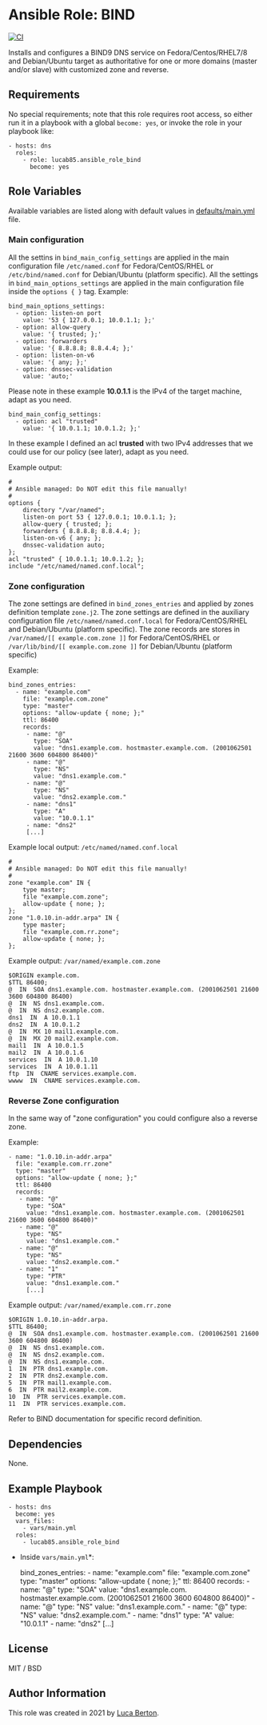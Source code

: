 # Ansible Role: BIND

[![CI](https://github.com/lucab85/ansible-role-bind/workflows/CI/badge.svg?event=push)](https://github.com/lucab85/ansible-role-bind/actions?query=workflow%3ACI)

Installs and configures a BIND9 DNS service on Fedora/Centos/RHEL7/8 and Debian/Ubuntu target as authoritative for
one or more domains (master and/or slave) with customized zone and reverse.


## Requirements

No special requirements; note that this role requires root access, so either run it in a playbook with a global `become: yes`, or invoke the role in your playbook like:

    - hosts: dns
      roles:
        - role: lucab85.ansible_role_bind
          become: yes

## Role Variables

Available variables are listed along with default values in [defaults/main.yml](defaults/main.yml) file.


### Main configuration

All the settins in `bind_main_config_settings` are applied in the main configuration file `/etc/named.conf` for Fedora/CentOS/RHEL or `/etc/bind/named.conf` for Debian/Ubuntu (platform specific).
All the settings in `bind_main_options_settings` are applied in the main configuration file inside the `options { }` tag.
Example:

    bind_main_options_settings:
      - option: listen-on port
        value: '53 { 127.0.0.1; 10.0.1.1; };'
      - option: allow-query
        value: '{ trusted; };'
      - option: forwarders
        value: '{ 8.8.8.8; 8.8.4.4; };'
      - option: listen-on-v6
        value: '{ any; };'
      - option: dnssec-validation
        value: 'auto;'

Please note in these example **10.0.1.1** is the IPv4 of the target machine, adapt as you need.

    bind_main_config_settings:
      - option: acl "trusted"
        value: '{ 10.0.1.1; 10.0.1.2; };'

In these example I defined an acl **trusted** with two IPv4 addresses that we could use for our policy (see later), adapt as you need.

Example output:

    #
    # Ansible managed: Do NOT edit this file manually!
    #
    options {
        directory "/var/named";
        listen-on port 53 { 127.0.0.1; 10.0.1.1; };
        allow-query { trusted; };
        forwarders { 8.8.8.8; 8.8.4.4; };
        listen-on-v6 { any; };
        dnssec-validation auto;
    };
    acl "trusted" { 10.0.1.1; 10.0.1.2; };
    include "/etc/named/named.conf.local";


### Zone configuration

The zone settings are defined in `bind_zones_entries` and applied by zones definition template `zone.j2`.
The zone settings are defined in the auxiliary configuration file `/etc/named/named.conf.local` for Fedora/CentOS/RHEL and Debian/Ubuntu (platform specific).
The zone records are stores in `/var/named/[[ example.com.zone ]]` for Fedora/CentOS/RHEL or `/var/lib/bind/[[ example.com.zone ]]` for Debian/Ubuntu (platform specific)

Example:

    bind_zones_entries:
      - name: "example.com"
        file: "example.com.zone"
        type: "master"
        options: "allow-update { none; };"
        ttl: 86400
        records:
         - name: "@"
           type: "SOA"
           value: "dns1.example.com. hostmaster.example.com. (2001062501 21600 3600 604800 86400)"
         - name: "@"
           type: "NS"
           value: "dns1.example.com."
         - name: "@"
           type: "NS"
           value: "dns2.example.com."
         - name: "dns1"
           type: "A"
           value: "10.0.1.1"
         - name: "dns2"
         [...]


Example local output: `/etc/named/named.conf.local`

    #
    # Ansible managed: Do NOT edit this file manually!
    #
    zone "example.com" IN {
        type master;
        file "example.com.zone";
        allow-update { none; };
    };
    zone "1.0.10.in-addr.arpa" IN {
        type master;
        file "example.com.rr.zone";
        allow-update { none; };
    };



Example output: `/var/named/example.com.zone`

    $ORIGIN example.com.
    $TTL 86400;
    @  IN  SOA dns1.example.com. hostmaster.example.com. (2001062501 21600 3600 604800 86400)
    @  IN  NS dns1.example.com.
    @  IN  NS dns2.example.com.
    dns1  IN  A 10.0.1.1
    dns2  IN  A 10.0.1.2
    @  IN  MX 10 mail1.example.com.
    @  IN  MX 20 mail2.example.com.
    mail1  IN  A 10.0.1.5
    mail2  IN  A 10.0.1.6
    services  IN  A 10.0.1.10
    services  IN  A 10.0.1.11
    ftp  IN  CNAME services.example.com.
    wwww  IN  CNAME services.example.com.

### Reverse Zone configuration

In the same way of "zone configuration" you could configure also a reverse zone.

Example:

    - name: "1.0.10.in-addr.arpa"
      file: "example.com.rr.zone"
      type: "master"
      options: "allow-update { none; };"
      ttl: 86400
      records:
       - name: "@"
         type: "SOA"
         value: "dns1.example.com. hostmaster.example.com. (2001062501 21600 3600 604800 86400)"
       - name: "@"
         type: "NS"
         value: "dns1.example.com."
       - name: "@"
         type: "NS"
         value: "dns2.example.com."
       - name: "1"
         type: "PTR"
         value: "dns1.example.com."
         [...]

Example output: `/var/named/example.com.rr.zone`

    $ORIGIN 1.0.10.in-addr.arpa.
    $TTL 86400;
    @  IN  SOA dns1.example.com. hostmaster.example.com. (2001062501 21600 3600 604800 86400)
    @  IN  NS dns1.example.com.
    @  IN  NS dns2.example.com.
    @  IN  NS dns1.example.com.
    1  IN  PTR dns1.example.com.
    2  IN  PTR dns2.example.com.
    5  IN  PTR mail1.example.com.
    6  IN  PTR mail2.example.com.
    10  IN  PTR services.example.com.
    11  IN  PTR services.example.com.

Refer to BIND documentation for specific record definition.

## Dependencies

None.

## Example Playbook

    - hosts: dns
      become: yes
      vars_files:
        - vars/main.yml
      roles:
        - lucab85.ansible_role_bind

* Inside `vars/main.yml`*:

    bind_zones_entries:
      - name: "example.com"
        file: "example.com.zone"
        type: "master"
        options: "allow-update { none; };"
        ttl: 86400
        records:
         - name: "@"
           type: "SOA"
           value: "dns1.example.com. hostmaster.example.com. (2001062501 21600 3600 604800 86400)"
         - name: "@"
           type: "NS"
           value: "dns1.example.com."
         - name: "@"
           type: "NS"
           value: "dns2.example.com."
         - name: "dns1"
           type: "A"
           value: "10.0.1.1"
         - name: "dns2"
         [...]

## License

MIT / BSD

## Author Information

This role was created in 2021 by [Luca Berton](https://www.lucaberton.it/).
